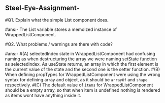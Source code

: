 ## Steel-Eye-Assignment-

#Q1. Explain what the simple List component does.

#ans:- The List variable stores a memoized instance of WrappedListComponent.

#Q2. What problems / warnings are there with code?

#ans:- #(A)  selectedIndex state in WrappedListComponent had confusing naming as when destructuring the array we were naming setState function as selectedIndex. As useState returns, an array in which the first element is the current value of the state and the second one is the setter function.
#(B)  When defining propTypes for WrappedListComponent were using the wrong syntax for defining array and object, as it should be `arrayOf` and `shape` respectively.
#(C) The default value of `items` for WrappedListComponent should be a empty array, so that when item is undefined nothing is rendered as items wont have anything inside it.

